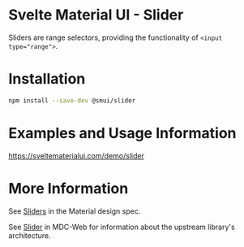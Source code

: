 # Svelte Material UI - Slider

Sliders are range selectors, providing the functionality of `<input type="range">`.

# Installation

```sh
npm install --save-dev @smui/slider
```

# Examples and Usage Information

https://sveltematerialui.com/demo/slider

# More Information

See [Sliders](https://material.io/components/sliders) in the Material design spec.

See [Slider](https://github.com/material-components/material-components-web/tree/v14.0.0/packages/mdc-slider) in MDC-Web for information about the upstream library's architecture.
